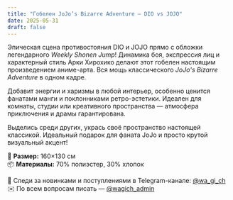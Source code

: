 ```yaml
---
title: "Гобелен JoJo’s Bizarre Adventure — DIO vs JOJO"
date: 2025-05-31
draft: false
---
```


Эпическая сцена противостояния DIO и JOJO прямо с обложки легендарного *Weekly Shonen Jump*! Динамика боя, экспрессия лиц и характерный стиль Арки Хирохико делают этот гобелен настоящим произведением аниме-арта. Вся мощь классического *JoJo's Bizarre Adventure* в одном кадре.

Добавит энергии и харизмы в любой интерьер, особенно ценится фанатами манги и поклонниками ретро-эстетики. Идеален для комнаты, студии или креативного пространства — атмосфера приключения и драмы гарантирована.

Выделись среди других, укрась своё пространство настоящей классикой. Идеальный подарок для фаната JoJo и просто крутой визуальный акцент!

🧵 **Размер:** 160×130 см  
📦 **Материалы:** 70% полиэстер, 30% хлопок  

📣 Следи за новинками и поступлениями в Telegram-канале: [@wa_gi_ch](https://t.me/wa_gi_ch)  
✉️ По всем вопросам писать — [@wagich_admin](https://t.me/wagich_admin)
